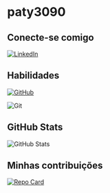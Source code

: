 
# paty3090



## Conecte-se comigo
[![LinkedIn](https://img.shields.io/badge/LinkedIn-0077B5?style=for-the-badge&logo=linkedin&logoColor=white)](https://www.linkedin.com/in/patriciaalcantara2/)


## Habilidades
[![GitHub](https://img.shields.io/badge/GitHub-100000?style=for-the-badge&logo=github&logoColor=white)](https://github.com/paty3090)

![Git](https://img.shields.io/badge/GIT-E44C30?style=for-the-badge&logo=git&logoColor=white)


## GitHub Stats
![GitHub Stats](https://github-readme-stats.vercel.app/api?username=paty3090&theme=transparent&bg_color=ff35c2&border_color=30A3DC&show_icons=true&icon_color=30A3DC&title_color=000&text_color=FFF)

## Minhas contribuições
[![Repo Card](https://github-readme-stats.vercel.app/api/pin/?username=paty3090&repo=dio-resumos-git-e-github&bg_color=000&border_color=30A3DC&show_icons=true&icon_color=30A3DC&title_color=E94D5F&text_color=FFF)](https://github.com/paty3090/SEUREPOSITORIO)





